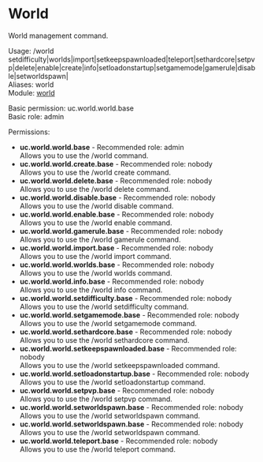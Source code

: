 World
====
World management command.

Usage: /world setdifficulty|worlds|import|setkeepspawnloaded|teleport|sethardcore|setpvp|delete|enable|create|info|setloadonstartup|setgamemode|gamerule|disable|setworldspawn|<br>
Aliases: world<br>
Module: [world](../modules/world.md)<br>

Basic permission: uc.world.world.base<br>
Basic role: admin<br>

Permissions: <br>
* **uc.world.world.base** - Recommended role: admin<br>Allows you to use the /world command.
* **uc.world.world.create.base** - Recommended role: nobody<br>Allows you to use the /world create command.
* **uc.world.world.delete.base** - Recommended role: nobody<br>Allows you to use the /world delete command.
* **uc.world.world.disable.base** - Recommended role: nobody<br>Allows you to use the /world disable command.
* **uc.world.world.enable.base** - Recommended role: nobody<br>Allows you to use the /world enable command.
* **uc.world.world.gamerule.base** - Recommended role: nobody<br>Allows you to use the /world gamerule command.
* **uc.world.world.import.base** - Recommended role: nobody<br>Allows you to use the /world import command.
* **uc.world.world.worlds.base** - Recommended role: nobody<br>Allows you to use the /world worlds command.
* **uc.world.world.info.base** - Recommended role: nobody<br>Allows you to use the /world info command.
* **uc.world.world.setdifficulty.base** - Recommended role: nobody<br>Allows you to use the /world setdifficulty command.
* **uc.world.world.setgamemode.base** - Recommended role: nobody<br>Allows you to use the /world setgamemode command.
* **uc.world.world.sethardcore.base** - Recommended role: nobody<br>Allows you to use the /world sethardcore command.
* **uc.world.world.setkeepspawnloaded.base** - Recommended role: nobody<br>Allows you to use the /world setkeepspawnloaded command.
* **uc.world.world.setloadonstartup.base** - Recommended role: nobody<br>Allows you to use the /world setloadonstartup command.
* **uc.world.world.setpvp.base** - Recommended role: nobody<br>Allows you to use the /world setpvp command.
* **uc.world.world.setworldspawn.base** - Recommended role: nobody<br>Allows you to use the /world setworldspawn command.
* **uc.world.world.setworldspawn.base** - Recommended role: nobody<br>Allows you to use the /world setworldspawn command.
* **uc.world.world.teleport.base** - Recommended role: nobody<br>Allows you to use the /world teleport command.
